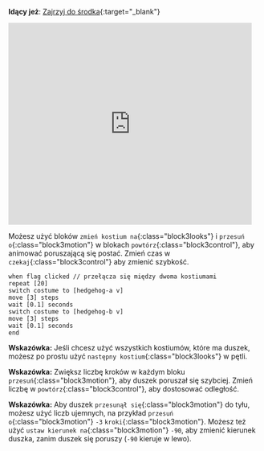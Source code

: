 **Idący jeż**: [Zajrzyj do środka](https://scratch.mit.edu/projects/633613912/editor){:target="_blank"}

<div class="scratch-preview">
  <iframe allowtransparency="true" width="485" height="402" src="https://scratch.mit.edu/projects/embed/633613912/?autostart=false" frameborder="0"></iframe>
</div>

Możesz użyć bloków `zmień kostium na`{:class="block3looks"} i `przesuń o`{:class="block3motion"} w blokach `powtórz`{:class="block3control"}, aby animować poruszającą się postać. Zmień czas w `czekaj`{:class="block3control"} aby zmienić szybkość.

```blocks3
when flag clicked // przełącza się między dwoma kostiumami
repeat [20]
switch costume to [hedgehog-a v]
move [3] steps
wait [0.1] seconds
switch costume to [hedgehog-b v]
move [3] steps
wait [0.1] seconds
end
```

**Wskazówka:** Jeśli chcesz użyć wszystkich kostiumów, które ma duszek, możesz po prostu użyć `następny kostium`{:class="block3looks"} w pętli.

**Wskazówka:** Zwiększ liczbę kroków w każdym bloku `przesuń`{:class="block3motion"}, aby duszek poruszał się szybciej. Zmień liczbę w `powtórz`{:class="block3control"}, aby dostosować odległość.

**Wskazówka:** Aby duszek `przesunął się`{:class="block3motion"} do tyłu, możesz użyć liczb ujemnych, na przykład `przesuń o`{:class="block3motion"} `-3` `kroki`{:class="block3motion"}. Możesz też użyć `ustaw kierunek na`{:class="block3motion"} `-90`, aby zmienić kierunek duszka, zanim duszek się poruszy (`-90` kieruje w lewo).

